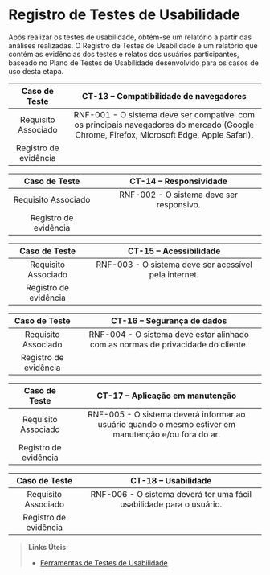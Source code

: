 # Registro de Testes de Usabilidade

Após realizar os testes de usabilidade, obtém-se um relatório a partir das análises realizadas. O Registro de Testes de Usabilidade é um relatório que contém as evidências dos testes e relatos dos usuários participantes, baseado no Plano de Testes de Usabilidade desenvolvido para os casos de uso desta etapa.

| **Caso de Teste** 	| **CT-13 – Compatibilidade de navegadores** 	|
|:---:	|:---:	|
|	Requisito Associado 	| RNF-001 - O sistema deve ser compatível com os principais navegadores do mercado (Google Chrome, Firefox, Microsoft Edge, Apple Safari). |
|Registro de evidência |  |

| **Caso de Teste** 	| **CT-14 – Responsividade** 	|
|:---:	|:---:	|
|	Requisito Associado 	| RNF-002 - O sistema deve ser responsivo. |
|Registro de evidência |  |

| **Caso de Teste** 	| **CT-15 – Acessibilidade** 	|
|:---:	|:---:	|
|	Requisito Associado 	| RNF-003 - O sistema deve ser acessível pela internet. |
|Registro de evidência |  |

| **Caso de Teste** 	| **CT-16 – Segurança de dados** 	|
|:---:	|:---:	|
|	Requisito Associado 	| RNF-004 - O sistema deve estar alinhado com as normas de privacidade do cliente. |
|Registro de evidência |  |

| **Caso de Teste** 	| **CT-17 – Aplicação em manutenção** 	|
|:---:	|:---:	|
|	Requisito Associado 	| RNF-005 - O sistema deverá informar ao usuário quando o mesmo estiver em manutenção e/ou fora do ar. |
|Registro de evidência |  |

| **Caso de Teste** 	| **CT-18 – Usabilidade** 	|
|:---:	|:---:	|
|	Requisito Associado 	| RNF-006 - O sistema deverá ter uma fácil usabilidade para o usuário. |
|Registro de evidência |  |

> **Links Úteis**:
> - [Ferramentas de Testes de Usabilidade](https://www.usability.gov/how-to-and-tools/resources/templates.html)
